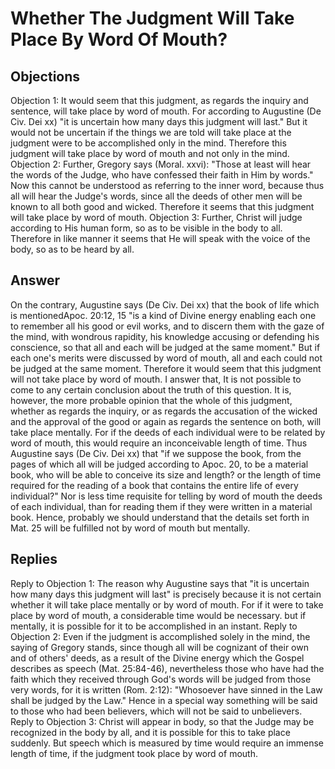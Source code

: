 # Whether The Judgment Will Take Place By Word Of Mouth?
## Objections
Objection 1: It would seem that this judgment, as regards the inquiry and sentence, will take place by word of mouth. For according to Augustine (De Civ. Dei xx) "it is uncertain how many days this judgment will last." But it would not be uncertain if the things we are told will take place at the judgment were to be accomplished only in the mind. Therefore this judgment will take place by word of mouth and not only in the mind.
Objection 2: Further, Gregory says (Moral. xxvi): "Those at least will hear the words of the Judge, who have confessed their faith in Him by words." Now this cannot be understood as referring to the inner word, because thus all will hear the Judge's words, since all the deeds of other men will be known to all both good and wicked. Therefore it seems that this judgment will take place by word of mouth.
Objection 3: Further, Christ will judge according to His human form, so as to be visible in the body to all. Therefore in like manner it seems that He will speak with the voice of the body, so as to be heard by all.
## Answer
On the contrary, Augustine says (De Civ. Dei xx) that the book of life which is mentionedApoc. 20:12, 15 "is a kind of Divine energy enabling each one to remember all his good or evil works, and to discern them with the gaze of the mind, with wondrous rapidity, his knowledge accusing or defending his conscience, so that all and each will be judged at the same moment." But if each one's merits were discussed by word of mouth, all and each could not be judged at the same moment. Therefore it would seem that this judgment will not take place by word of mouth.
I answer that, It is not possible to come to any certain conclusion about the truth of this question. It is, however, the more probable opinion that the whole of this judgment, whether as regards the inquiry, or as regards the accusation of the wicked and the approval of the good or again as regards the sentence on both, will take place mentally. For if the deeds of each individual were to be related by word of mouth, this would require an inconceivable length of time. Thus Augustine says (De Civ. Dei xx) that "if we suppose the book, from the pages of which all will be judged according to Apoc. 20, to be a material book, who will be able to conceive its size and length? or the length of time required for the reading of a book that contains the entire life of every individual?" Nor is less time requisite for telling by word of mouth the deeds of each individual, than for reading them if they were written in a material book. Hence, probably we should understand that the details set forth in Mat. 25 will be fulfilled not by word of mouth but mentally.
## Replies
Reply to Objection 1: The reason why Augustine says that "it is uncertain how many days this judgment will last" is precisely because it is not certain whether it will take place mentally or by word of mouth. For if it were to take place by word of mouth, a considerable time would be necessary. but if mentally, it is possible for it to be accomplished in an instant.
Reply to Objection 2: Even if the judgment is accomplished solely in the mind, the saying of Gregory stands, since though all will be cognizant of their own and of others' deeds, as a result of the Divine energy which the Gospel describes as speech (Mat. 25:84-46), nevertheless those who have had the faith which they received through God's words will be judged from those very words, for it is written (Rom. 2:12): "Whosoever have sinned in the Law shall be judged by the Law." Hence in a special way something will be said to those who had been believers, which will not be said to unbelievers.
Reply to Objection 3: Christ will appear in body, so that the Judge may be recognized in the body by all, and it is possible for this to take place suddenly. But speech which is measured by time would require an immense length of time, if the judgment took place by word of mouth.